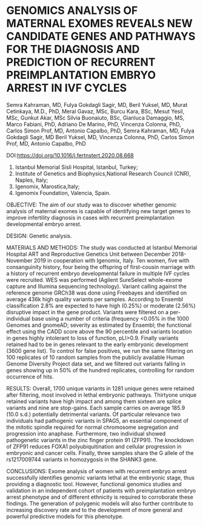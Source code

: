 # GENOMICS ANALYSIS OF MATERNAL EXOMES REVEALS NEW CANDIDATE GENES AND PATHWAYS FOR THE DIAGNOSIS AND PREDICTION OF RECURRENT PREIMPLANTATION EMBRYO ARREST IN IVF CYCLES

Semra Kahraman, MD, Fulya Gokdagli Sagir, MD, Beril Yuksel, MD, Murat Cetinkaya, M.D., PhD, Meral Gavaz, MSc, Burcu Kara, BSc, Mesut Yesil, MSc, Gunkut Akar, MSc
Silvia Buonaiuto, BSc, Gianluca Damaggio, MS, Marco Fabiani, PhD, Adriano De Marino, PhD, Vincenza Colonna, PhD, Carlos Simon Prof, MD, Antonio Capalbo, PhD, Semra Kahraman, MD, Fulya Gokdagli Sagir, MD
Beril Yuksel, MD, Vincenza Colonna, PhD, Carlos Simon Prof, MD, Antonio Capalbo, PhD

DOI:https://doi.org/10.1016/j.fertnstert.2020.08.668

1. Istanbul Memorial Sisli Hospital, Istanbul, Turkey;
2. Institute of Genetics and Biophysics,National Research Council (CNR), Naples, Italy; 
3. Igenomix, Marostica,Italy; 
4. Igenomix Foundation, Valencia, Spain.


OBJECTIVE: The aim of our study was to discover whether genomic analysis of maternal exomes is capable of identifying new target genes to improve
infertility diagnosis in cases with recurrent preimplantation developmental
embryo arrest.

DESIGN: Genetic analysis.

MATERIALS AND METHODS: The study was conducted at Istanbul Memorial Hospital ART and Reproductive Genetics Unit between December 2018-November 2019 in cooperation with Igenomix, Italy. Ten women, five
with consanguinity history, four being the offspring of first-cousin marriage with a history of recurrent embryo developmental failure in multiple IVF cycles were recruited. WES was performed (Agilent SureSelect whole-exome
capture and Illumina sequencing technology). Variant calling against the reference genome GRCh38 was done using Freebayes and identified on average 436k high quality variants per samples. According to Ensembl classification 2.8% are expected to have high (0.25%) or moderate (2.56%)
disruptive impact in the gene product. Variants were filtered on a per-individual base using a number of criteria (frequency <0.05% in the 1000 Genomes and gnomeAD; severity as estimated by Ensembl; the functional effect using
the CADD score above the 90 percentile and variants location in genes highly intolerant to loss of function, pLI>0.9. Finally variants retained had to be in genes relevant to the early embryonic development (3600 gene list). To control for false positives, we run the same filtering on 100 replicates of 10
random samples from the publicly available Human Genome Diversity Project data set, and we filtered out variants falling in genes showing up in 50% of the hundred replicates, controlling for random occurrence of hits.

RESULTS: Overall, 1700 unique variants in 1281 unique genes were retained after filtering, most involved in lethal embryonic pathways. Thirtyone unique retained variants have high impact and among them sixteen are
splice variants and nine are stop-gains. Each sample carries on average 185.9 (10.0 s.d.) potentially detrimental variants. Of particular relevance two individuals had pathogenic variants in SPAG5, an essential component of the mitotic spindle required for normal chromosome segregation and progression into anaphase. Furthermore, two individual showed pathogenetic variants in the zinc finger protein 91 (ZFP91). The knockdown of ZFP91 reduces FOXA1 polyubiquitination and cellular progression in embryonic and
cancer cells. Finally, three samples share the G allele of the rs1217009744 variants in homozygosis in the SHANK3 gene.

CONCLUSIONS: Exome analysis of women with recurrent embryo arrest successfully identifies genomic variants lethal at the embryonic stage, thus providing a diagnostic tool. However, functional genomics studies and validation in an independent cohort of patients with preimplantation embryo arrest phenotype and of different ethnicity is required to corroborate these findings. The generation of polygenic models will also further contribute to increasing discovery rate and to the development of more general and
powerful predictive models for this phenotype.
